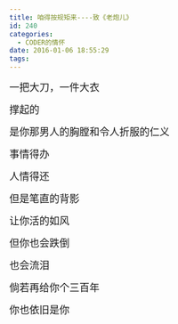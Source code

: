 ```yaml
---
title: 咱得按规矩来----致《老炮儿》
id: 240
categories:
  - CODER的情怀
date: 2016-01-06 18:55:29
tags:
---
```


<span style="font-family: 'trebuchet ms', geneva; font-size: large;">一把大刀，一件大衣</span>

<span style="font-family: 'trebuchet ms', geneva; font-size: large;">撑起的</span>

<span style="font-family: 'trebuchet ms', geneva; font-size: large;">是你那男人的胸膛和令人折服的仁义</span>

<span style="font-family: 'trebuchet ms', geneva; font-size: large;">事情得办</span>

<span style="font-family: 'trebuchet ms', geneva; font-size: large;">人情得还</span>

<span style="font-family: 'trebuchet ms', geneva; font-size: large;">但是笔直的背影</span>

<span style="font-family: 'trebuchet ms', geneva; font-size: large;">让你活的如风</span>

<span style="font-family: 'trebuchet ms', geneva; font-size: large;">但你也会跌倒</span>

<span style="font-family: 'trebuchet ms', geneva; font-size: large;">也会流泪</span>

<span style="font-family: 'trebuchet ms', geneva; font-size: large;">倘若再给你个三百年</span>

<span style="font-family: 'trebuchet ms', geneva; font-size: large;">你也依旧是你</span>